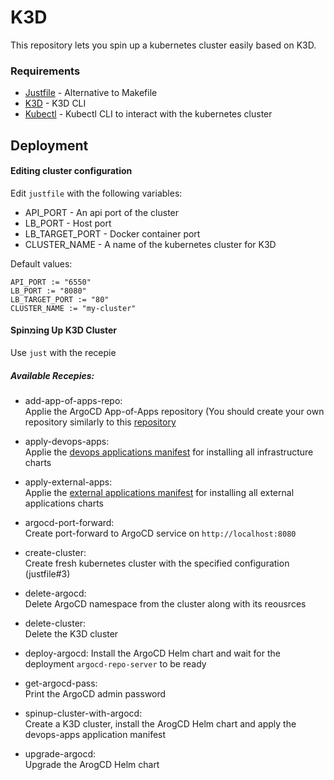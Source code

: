 # K3D

This repository lets you spin up a kubernetes cluster easily based on K3D.

### Requirements
* [Justfile](https://just.systems/man/en/) - Alternative to Makefile
* [K3D](https://k3d.io/) - K3D CLI
* [Kubectl](https://kubernetes.io/docs/tasks/tools/) - Kubectl CLI to interact with the kubernetes cluster


## Deployment

#### Editing cluster configuration
Edit `justfile` with the following variables:
* API_PORT - An api port of the cluster
* LB_PORT - Host port
* LB_TARGET_PORT - Docker container port
* CLUSTER_NAME - A name of the kubernetes cluster for K3D

Default values:
```
API_PORT := "6550"
LB_PORT := "8080"
LB_TARGET_PORT := "80"
CLUSTER_NAME := "my-cluster"
```

#### Spinמing Up K3D Cluster
Use `just` with the recepie    

##### Available Recepies:  
* add-app-of-apps-repo:  
Applie the ArgoCD App-of-Apps repository (You should create your own repository similarly to this [repository](https://github.com/danielyaba/argocd-app-of-apps)  


* apply-devops-apps:  
Applie the [devops applications manifest](devops-apps.yaml#1) for installing all infrastructure charts

* apply-external-apps:  
Applie the [external applications manifest](external-apps.yaml#1) for installing all external applications charts

* argocd-port-forward:  
Create port-forward to ArgoCD service on `http://localhost:8080`

* create-cluster:  
Create fresh kubernetes cluster with the specified configuration (justfile#3)

* delete-argocd:  
Delete ArgoCD namespace from the cluster along with its reousrces 

* delete-cluster:  
Delete the K3D cluster

* deploy-argocd:
Install the ArgoCD Helm chart and wait for the deployment `argocd-repo-server` to be ready

* get-argocd-pass:  
Print the ArgoCD admin password

* spinup-cluster-with-argocd:  
Create a K3D cluster, install the ArogCD Helm chart and apply the devops-apps application manifest

* upgrade-argocd:  
Upgrade the ArogCD Helm chart
